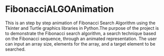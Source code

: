 # FibonacciALGOAnimation
This is an step by step animation of Fibonacci Search Algorithm  using the Tkinter and Turtle graphics 
libraries in Python.The purpose of the project is to demonstrate the Fibonacci search algorithm, a search 
technique based on the Fibonacci sequence, through an animated representation. The user can input an array size, 
elements for the array, and a target element to be searched.
